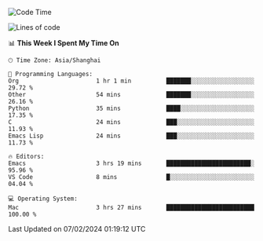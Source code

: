 <!--START_SECTION:waka-->
![Code Time](http://img.shields.io/badge/Code%20Time-1%2C792%20hrs%204%20mins-blue)

![Lines of code](https://img.shields.io/badge/From%20Hello%20World%20I%27ve%20Written-288.0%20thousand%20lines%20of%20code-blue)

📊 **This Week I Spent My Time On** 

```text
🕑︎ Time Zone: Asia/Shanghai

💬 Programming Languages: 
Org                      1 hr 1 min          ███████░░░░░░░░░░░░░░░░░░   29.72 % 
Other                    54 mins             ███████░░░░░░░░░░░░░░░░░░   26.16 % 
Python                   35 mins             ████░░░░░░░░░░░░░░░░░░░░░   17.35 % 
C                        24 mins             ███░░░░░░░░░░░░░░░░░░░░░░   11.93 % 
Emacs Lisp               24 mins             ███░░░░░░░░░░░░░░░░░░░░░░   11.73 % 

🔥 Editors: 
Emacs                    3 hrs 19 mins       ████████████████████████░   95.96 % 
VS Code                  8 mins              █░░░░░░░░░░░░░░░░░░░░░░░░   04.04 % 

💻 Operating System: 
Mac                      3 hrs 27 mins       █████████████████████████   100.00 % 
```


 Last Updated on 07/02/2024 01:19:12 UTC
<!--END_SECTION:waka-->
